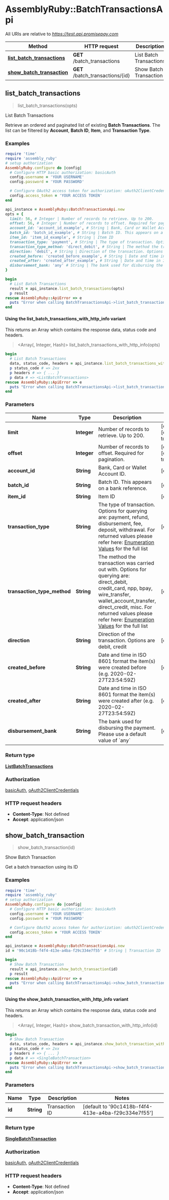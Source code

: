 # AssemblyRuby::BatchTransactionsApi

All URIs are relative to *https://test.api.promisepay.com*

| Method | HTTP request | Description |
| ------ | ------------ | ----------- |
| [**list_batch_transactions**](BatchTransactionsApi.md#list_batch_transactions) | **GET** /batch_transactions | List Batch Transactions |
| [**show_batch_transaction**](BatchTransactionsApi.md#show_batch_transaction) | **GET** /batch_transactions/{id} | Show Batch Transaction |


## list_batch_transactions

> <ListBatchTransactions> list_batch_transactions(opts)

List Batch Transactions

Retrieve an ordered and paginated list of existing **Batch Transactions**. The list can be filtered by **Account**, **Batch ID**, **Item**, and **Transaction Type**. 

### Examples

```ruby
require 'time'
require 'assembly_ruby'
# setup authorization
AssemblyRuby.configure do |config|
  # Configure HTTP basic authorization: basicAuth
  config.username = 'YOUR USERNAME'
  config.password = 'YOUR PASSWORD'

  # Configure OAuth2 access token for authorization: oAuth2ClientCredentials
  config.access_token = 'YOUR ACCESS TOKEN'
end

api_instance = AssemblyRuby::BatchTransactionsApi.new
opts = {
  limit: 56, # Integer | Number of records to retrieve. Up to 200.
  offset: 56, # Integer | Number of records to offset. Required for pagination.
  account_id: 'account_id_example', # String | Bank, Card or Wallet Account ID.
  batch_id: 'batch_id_example', # String | Batch ID. This appears on a bank reference.
  item_id: 'item_id_example', # String | Item ID
  transaction_type: 'payment', # String | The type of transaction. Options for querying are: payment, refund, disbursement, fee, deposit, withdrawal. For returned values please refer here: [Enumeration Values](https://developer.assemblypayments.com/docs/enumeration-values) for the full list
  transaction_type_method: 'direct_debit', # String | The method the transaction was carried out with. Options for querying are: direct_debit, credit_card, npp, bpay, wire_transfer, wallet_account_transfer, direct_credit, misc. For returned values please refer here: [Enumeration Values](https://developer.assemblypayments.com/docs/enumeration-values) for the full list
  direction: 'debit', # String | Direction of the transaction. Options are debit, credit
  created_before: 'created_before_example', # String | Date and time in ISO 8601 format the item(s) were created before (e.g. 2020-02-27T23:54:59Z)
  created_after: 'created_after_example', # String | Date and time in ISO 8601 format the item(s) were created after (e.g. 2020-02-27T23:54:59Z)
  disbursement_bank: 'any' # String | The bank used for disbursing the payment. Please use a default value of `any`
}

begin
  # List Batch Transactions
  result = api_instance.list_batch_transactions(opts)
  p result
rescue AssemblyRuby::ApiError => e
  puts "Error when calling BatchTransactionsApi->list_batch_transactions: #{e}"
end
```

#### Using the list_batch_transactions_with_http_info variant

This returns an Array which contains the response data, status code and headers.

> <Array(<ListBatchTransactions>, Integer, Hash)> list_batch_transactions_with_http_info(opts)

```ruby
begin
  # List Batch Transactions
  data, status_code, headers = api_instance.list_batch_transactions_with_http_info(opts)
  p status_code # => 2xx
  p headers # => { ... }
  p data # => <ListBatchTransactions>
rescue AssemblyRuby::ApiError => e
  puts "Error when calling BatchTransactionsApi->list_batch_transactions_with_http_info: #{e}"
end
```

### Parameters

| Name | Type | Description | Notes |
| ---- | ---- | ----------- | ----- |
| **limit** | **Integer** | Number of records to retrieve. Up to 200. | [optional][default to 10] |
| **offset** | **Integer** | Number of records to offset. Required for pagination. | [optional][default to 0] |
| **account_id** | **String** | Bank, Card or Wallet Account ID. | [optional] |
| **batch_id** | **String** | Batch ID. This appears on a bank reference. | [optional] |
| **item_id** | **String** | Item ID | [optional] |
| **transaction_type** | **String** | The type of transaction. Options for querying are: payment, refund, disbursement, fee, deposit, withdrawal. For returned values please refer here: [Enumeration Values](https://developer.assemblypayments.com/docs/enumeration-values) for the full list | [optional] |
| **transaction_type_method** | **String** | The method the transaction was carried out with. Options for querying are: direct_debit, credit_card, npp, bpay, wire_transfer, wallet_account_transfer, direct_credit, misc. For returned values please refer here: [Enumeration Values](https://developer.assemblypayments.com/docs/enumeration-values) for the full list | [optional] |
| **direction** | **String** | Direction of the transaction. Options are debit, credit | [optional] |
| **created_before** | **String** | Date and time in ISO 8601 format the item(s) were created before (e.g. 2020-02-27T23:54:59Z) | [optional] |
| **created_after** | **String** | Date and time in ISO 8601 format the item(s) were created after (e.g. 2020-02-27T23:54:59Z) | [optional] |
| **disbursement_bank** | **String** | The bank used for disbursing the payment. Please use a default value of &#x60;any&#x60; | [optional] |

### Return type

[**ListBatchTransactions**](ListBatchTransactions.md)

### Authorization

[basicAuth](../README.md#basicAuth), [oAuth2ClientCredentials](../README.md#oAuth2ClientCredentials)

### HTTP request headers

- **Content-Type**: Not defined
- **Accept**: application/json


## show_batch_transaction

> <SingleBatchTransaction> show_batch_transaction(id)

Show Batch Transaction

Get a batch transaction using its ID

### Examples

```ruby
require 'time'
require 'assembly_ruby'
# setup authorization
AssemblyRuby.configure do |config|
  # Configure HTTP basic authorization: basicAuth
  config.username = 'YOUR USERNAME'
  config.password = 'YOUR PASSWORD'

  # Configure OAuth2 access token for authorization: oAuth2ClientCredentials
  config.access_token = 'YOUR ACCESS TOKEN'
end

api_instance = AssemblyRuby::BatchTransactionsApi.new
id = '90c1418b-f4f4-413e-a4ba-f29c334e7f55' # String | Transaction ID

begin
  # Show Batch Transaction
  result = api_instance.show_batch_transaction(id)
  p result
rescue AssemblyRuby::ApiError => e
  puts "Error when calling BatchTransactionsApi->show_batch_transaction: #{e}"
end
```

#### Using the show_batch_transaction_with_http_info variant

This returns an Array which contains the response data, status code and headers.

> <Array(<SingleBatchTransaction>, Integer, Hash)> show_batch_transaction_with_http_info(id)

```ruby
begin
  # Show Batch Transaction
  data, status_code, headers = api_instance.show_batch_transaction_with_http_info(id)
  p status_code # => 2xx
  p headers # => { ... }
  p data # => <SingleBatchTransaction>
rescue AssemblyRuby::ApiError => e
  puts "Error when calling BatchTransactionsApi->show_batch_transaction_with_http_info: #{e}"
end
```

### Parameters

| Name | Type | Description | Notes |
| ---- | ---- | ----------- | ----- |
| **id** | **String** | Transaction ID | [default to &#39;90c1418b-f4f4-413e-a4ba-f29c334e7f55&#39;] |

### Return type

[**SingleBatchTransaction**](SingleBatchTransaction.md)

### Authorization

[basicAuth](../README.md#basicAuth), [oAuth2ClientCredentials](../README.md#oAuth2ClientCredentials)

### HTTP request headers

- **Content-Type**: Not defined
- **Accept**: application/json

